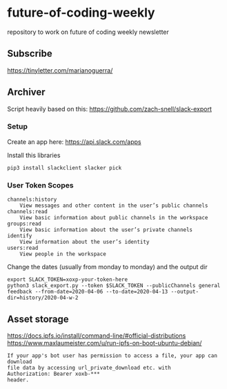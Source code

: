# future-of-coding-weekly

repository to work on future of coding weekly newsletter

## Subscribe

https://tinyletter.com/marianoguerra/

## Archiver

Script heavily based on this: https://github.com/zach-snell/slack-export

### Setup

Create an app here: https://api.slack.com/apps

Install this libraries

```
pip3 install slackclient slacker pick
```

### User Token Scopes

```
channels:history
	View messages and other content in the user’s public channels
channels:read
	View basic information about public channels in the workspace
groups:read
	View basic information about the user’s private channels
identify
	View information about the user’s identity
users:read
	View people in the workspace
```

Change the dates (usually from monday to monday) and the output dir

```
export SLACK_TOKEN=xoxp-your-token-here
python3 slack_export.py --token $SLACK_TOKEN --publicChannels general feedback --from-date=2020-04-06 --to-date=2020-04-13 --output-dir=history/2020-04-w-2
```

## Asset storage

https://docs.ipfs.io/install/command-line/#official-distributions
https://www.maxlaumeister.com/u/run-ipfs-on-boot-ubuntu-debian/

```
If your app's bot user has permission to access a file, your app can download
file data by accessing url_private_download etc. with
Authorization: Bearer xoxb-***
header.
```
